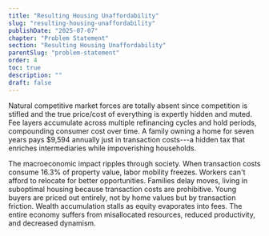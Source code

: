 ```yaml
---
title: "Resulting Housing Unaffordability"
slug: "resulting-housing-unaffordability"
publishDate: "2025-07-07"
chapter: "Problem Statement"
section: "Resulting Housing Unaffordability"
parentSlug: "problem-statement"
order: 4
toc: true
description: ""
draft: false
---
```


Natural competitive market forces are totally absent since competition is stifled and the true price/cost of everything is expertly hidden and muted. Fee layers accumulate across multiple refinancing cycles and hold periods, compounding consumer cost over time. A family owning a home for seven years pays \$9,594 annually just in transaction costs---a hidden tax that enriches intermediaries while impoverishing households.

The macroeconomic impact ripples through society. When transaction costs consume 16.3% of property value, labor mobility freezes. Workers can't afford to relocate for better opportunities. Families delay moves, living in suboptimal housing because transaction costs are prohibitive. Young buyers are priced out entirely, not by home values but by transaction friction. Wealth accumulation stalls as equity evaporates into fees. The entire economy suffers from misallocated resources, reduced productivity, and decreased dynamism.
